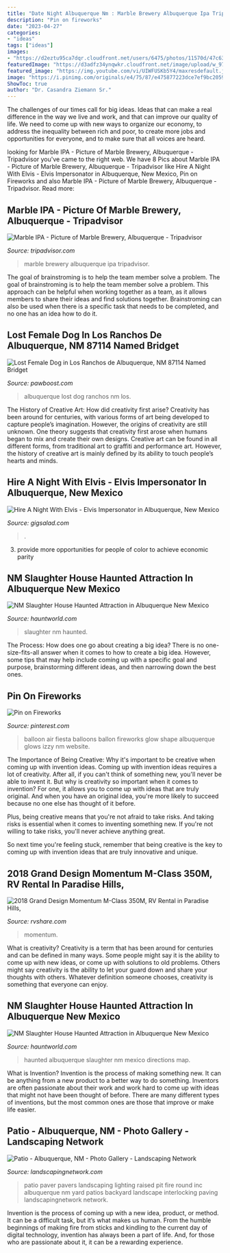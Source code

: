 ```yaml
---
title: "Date Night Albuquerque Nm : Marble Brewery Albuquerque Ipa Tripadvisor"
description: "Pin on fireworks"
date: "2023-04-27"
categories:
- "ideas"
tags: ["ideas"]
images:
- "https://d2eztu95ca7dqr.cloudfront.net/users/6475/photos/11570d/47c63a55-4dfe-48e4-8e9db7d2e44ae7f7.jpg"
featuredImage: "https://d3adfz34ynqwkr.cloudfront.net/image/upload/w_970,h_700,c_pad,b_rgb:efefef,g_center,f_auto,q_auto/rvs-images/1509594375.3ed4614101db1e017043d614013234e5.jpg"
featured_image: "https://img.youtube.com/vi/UIWFUSKb5Y4/maxresdefault.jpg"
image: "https://i.pinimg.com/originals/e4/75/87/e475877223dce7ef9bc2059c25b4b1c3.jpg"
ShowToc: true
author: "Dr. Casandra Ziemann Sr."
---
```



The challenges of our times call for big ideas. Ideas that can make a real difference in the way we live and work, and that can improve our quality of life. We need to come up with new ways to organize our economy, to address the inequality between rich and poor, to create more jobs and opportunities for everyone, and to make sure that all voices are heard.

	

		
looking for Marble IPA - Picture of Marble Brewery, Albuquerque - Tripadvisor you've came to the right web. We have 8 Pics about Marble IPA - Picture of Marble Brewery, Albuquerque - Tripadvisor like Hire A Night With Elvis - Elvis Impersonator in Albuquerque, New Mexico, Pin on Fireworks and also Marble IPA - Picture of Marble Brewery, Albuquerque - Tripadvisor. Read more:
		
    
## Marble IPA - Picture Of Marble Brewery, Albuquerque - Tripadvisor

<img loading=lazy src="https://media-cdn.tripadvisor.com/media/photo-s/03/eb/6f/e6/marble-brewery.jpg" onerror="this.onerror=null;this.src='https://tse1.mm.bing.net/th?id=OIP.jylvGm0tCwjNmPJcf4VdDwHaJ4&amp;pid=15.1';" alt="Marble IPA - Picture of Marble Brewery, Albuquerque - Tripadvisor">

_Source: tripadvisor.com_

>marble brewery albuquerque ipa tripadvisor. 

	

The goal of brainstroming is to help the team member solve a problem.
The goal of brainstroming is to help the team member solve a problem. This approach can be helpful when working together as a team, as it allows members to share their ideas and find solutions together. Brainstroming can also be used when there is a specific task that needs to be completed, and no one has an idea how to do it.

    
## Lost Female Dog In Los Ranchos De Albuquerque, NM 87114 Named Bridget

<img loading=lazy src="https://findfido.s3.amazonaws.com/1537547050/94063.png" onerror="this.onerror=null;this.src='https://tse3.mm.bing.net/th?id=OIP.0KCQH_mKAhlSugM7pvL_YwHaKW&amp;pid=15.1';" alt="Lost Female Dog in Los Ranchos de Albuquerque, NM 87114 Named Bridget">

_Source: pawboost.com_

>albuquerque lost dog ranchos nm los. 

	

The History of Creative Art: How did creativity first arise?
Creativity has been around for centuries, with various forms of art being developed to capture people’s imagination. However, the origins of creativity are still unknown. One theory suggests that creativity first arose when humans began to mix and create their own designs. Creative art can be found in all different forms, from traditional art to graffiti and performance art. However, the history of creative art is mainly defined by its ability to touch people’s hearts and minds.

    
## Hire A Night With Elvis - Elvis Impersonator In Albuquerque, New Mexico

<img loading=lazy src="https://img.youtube.com/vi/UIWFUSKb5Y4/maxresdefault.jpg" onerror="this.onerror=null;this.src='https://tse2.mm.bing.net/th?id=OIP.cUbVMwlTJHI2vA-UqCIs0QHaEK&amp;pid=15.1';" alt="Hire A Night With Elvis - Elvis Impersonator in Albuquerque, New Mexico">

_Source: gigsalad.com_

>. 

	

3. provide more opportunities for people of color to achieve economic parity

    
## NM Slaughter House Haunted Attraction In Albuquerque New Mexico

<img loading=lazy src="https://d2eztu95ca7dqr.cloudfront.net/users/6475/photos/11570d/47c63a55-4dfe-48e4-8e9db7d2e44ae7f7.jpg" onerror="this.onerror=null;this.src='https://tse4.mm.bing.net/th?id=OIP.vyR4hz78o1pa3xJzfHfoxQHaE8&amp;pid=15.1';" alt="NM Slaughter House Haunted Attraction in Albuquerque New Mexico">

_Source: hauntworld.com_

>slaughter nm haunted. 

	

The Process: How does one go about creating a big idea?
There is no one-size-fits-all answer when it comes to how to create a big idea. However, some tips that may help include coming up with a specific goal and purpose, brainstorming different ideas, and then narrowing down the best ones.

    
## Pin On Fireworks

<img loading=lazy src="https://i.pinimg.com/originals/e4/75/87/e475877223dce7ef9bc2059c25b4b1c3.jpg" onerror="this.onerror=null;this.src='https://tse1.mm.bing.net/th?id=OIP.2ox-uwwdt7XP_GkTd9_pzgHaFj&amp;pid=15.1';" alt="Pin on Fireworks">

_Source: pinterest.com_

>balloon air fiesta balloons ballon fireworks glow shape albuquerque glows izzy nm website. 

	

The Importance of Being Creative: Why it's important to be creative when coming up with invention ideas.
Coming up with invention ideas requires a lot of creativity. After all, if you can't think of something new, you'll never be able to invent it.
But why is creativity so important when it comes to invention? For one, it allows you to come up with ideas that are truly original. And when you have an original idea, you're more likely to succeed because no one else has thought of it before.

Plus, being creative means that you're not afraid to take risks. And taking risks is essential when it comes to inventing something new. If you're not willing to take risks, you'll never achieve anything great.

So next time you're feeling stuck, remember that being creative is the key to coming up with invention ideas that are truly innovative and unique.

    
## 2018 Grand Design Momentum M-Class 350M, RV Rental In Paradise Hills,

<img loading=lazy src="https://d3adfz34ynqwkr.cloudfront.net/image/upload/w_970,h_700,c_pad,b_rgb:efefef,g_center,f_auto,q_auto/rvs-images/1509594375.3ed4614101db1e017043d614013234e5.jpg" onerror="this.onerror=null;this.src='https://tse1.mm.bing.net/th?id=OIP.X3Q-lTTGqcA6xAZqbTGtSQHaFW&amp;pid=15.1';" alt="2018 Grand Design Momentum M-Class 350M, RV Rental in Paradise Hills,">

_Source: rvshare.com_

>momentum. 

	

What is creativity?
Creativity is a term that has been around for centuries and can be defined in many ways. Some people might say it is the ability to come up with new ideas, or come up with solutions to old problems. Others might say creativity is the ability to let your guard down and share your thoughts with others. Whatever definition someone chooses, creativity is something that everyone can enjoy.

    
## NM Slaughter House Haunted Attraction In Albuquerque New Mexico

<img loading=lazy src="https://d2eztu95ca7dqr.cloudfront.net/users/6475/photos/11570d/d6ee8329-7138-41d9-a8752f1941d6a899.jpg" onerror="this.onerror=null;this.src='https://tse3.mm.bing.net/th?id=OIP.V3JlydSfyAhf4EwsHRPLIwHaEK&amp;pid=15.1';" alt="NM Slaughter House Haunted Attraction in Albuquerque New Mexico">

_Source: hauntworld.com_

>haunted albuquerque slaughter nm mexico directions map. 

	

What is Invention?
Invention is the process of making something new. It can be anything from a new product to a better way to do something. Inventors are often passionate about their work and work hard to come up with ideas that might not have been thought of before. There are many different types of inventions, but the most common ones are those that improve or make life easier.

    
## Patio - Albuquerque, NM - Photo Gallery - Landscaping Network

<img loading=lazy src="https://images.landscapingnetwork.com/pictures/images/800x642Max/patio_2/round-small-raised-patio-pavers-fire-pit-lighting-waterquest-inc_4024.jpg" onerror="this.onerror=null;this.src='https://tse3.mm.bing.net/th?id=OIP.6YPtPfvWEsK-SlIdbvBSSAHaGh&amp;pid=15.1';" alt="Patio - Albuquerque, NM - Photo Gallery - Landscaping Network">

_Source: landscapingnetwork.com_

>patio paver pavers landscaping lighting raised pit fire round inc albuquerque nm yard patios backyard landscape interlocking paving landscapingnetwork network. 

	

Invention is the process of coming up with a new idea, product, or method. It can be a difficult task, but it’s what makes us human. From the humble beginnings of making fire from sticks and kindling to the current day of digital technology, invention has always been a part of life. And, for those who are passionate about it, it can be a rewarding experience.

